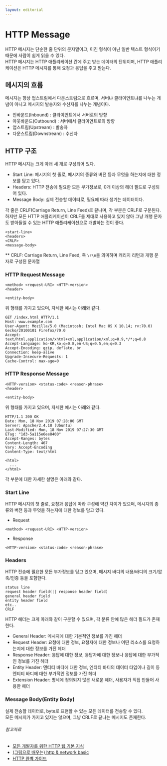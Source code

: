 ```yaml
---
layout: editorial
---
```


# HTTP Message

HTTP 메시지는 단순한 줄 단위의 문자열이고, 이진 형식이 아닌 일반 텍스트 형식이기 때문에 사람이 쉽게 읽을 수 있다.  
HTTP 메시지는 HTTP 애플리케이션 간에 주고 받는 데이터의 단위이며, HTTP 애플리케이션은 HTTP 메시지를 통해 요청과 응답을 주고 받는다.

## 메시지의 흐름

메시지는 항상 업스트림에서 다운스트림으로 흐르며, 서버냐 클라이언트냐를 나누는 개념이 아니고 메시지의 발송자와 수신자를 나누는 개념이다.

- 인바운드(Inbound) : 클라이언트에서 서버로의 방향
- 아웃바운드(Outbound) : 서버에서 클라이언트로의 방향
- 업스트림(Upstream) : 발송자
- 다운스트림(Downstream) : 수신자

## HTTP 구조

HTTP 메시지는 크게 아래 세 개로 구성되어 있다.

- Start Line: 메시지의 첫 줄로, 메시지의 종류와 버전 등과 무엇을 하는지에 대한 정보를 담고 있다.
- Headers: HTTP 전송에 필요한 모든 부가정보로, 0개 이상의 헤더 필드로 구성되어 있다.
- Message Body: 실제 전송할 데이터로, 필요에 따라 생기는 데이터이다.

각 줄은 CRLF(Carriage Return, Line Feed)로 끝나며, 각 부분은 CRLF로 구분된다.  
하지만 모든 HTTP 애플리케이션이 CRLF를 제대로 사용하고 있지 않아 그냥 개행 문자도 받아들일 수 있는 HTTP 애플리케이션으로 개발하는 것이 좋다.

```http request
<start-line>
<headers>
<CRLF>
<message-body>
```

** CRLF: Carriage Return, Line Feed, 즉 `\r\n`을 의미하며 캐리지 리턴과 개행 문자로 구성된 문자열

### HTTP Request Message

```http request
<method> <request-URI> <HTTP-version>
<header>

<entity-body>
```

위 형태를 가지고 있으며, 자세한 예시는 아래와 같다.

```http request
GET /index.html HTTP/1.1
Host: www.example.com
User-Agent: Mozilla/5.0 (Macintosh; Intel Mac OS X 10.14; rv:70.0) Gecko/20100101 Firefox/70.0
Accept: text/html,application/xhtml+xml,application/xml;q=0.9,*/*;q=0.8
Accept-Language: ko-KR,ko;q=0.8,en-US;q=0.5,en;q=0.3
Accept-Encoding: gzip, deflate, br
Connection: keep-alive
Upgrade-Insecure-Requests: 1
Cache-Control: max-age=0
```

### HTTP Response Message

```http request
<HTTP-version> <status-code> <reason-phrase>
<header>

<entity-body>
```

위 형태를 가지고 있으며, 자세한 예시는 아래와 같다.

```http request
HTTP/1.1 200 OK
Date: Mon, 18 Nov 2019 07:28:00 GMT
Server: Apache/2.4.18 (Ubuntu)
Last-Modified: Mon, 18 Nov 2019 07:27:30 GMT
ETag: "1d3-5a115e6ee8400"
Accept-Ranges: bytes
Content-Length: 467
Vary: Accept-Encoding
Content-Type: text/html

<html>
  ...
</html>
```

각 부분에 대한 자세한 설명은 아래와 같다.

### Start Line

HTTP 메시지의 첫 줄로, 요청과 응답에 따라 구성에 약간 차이가 있으며, 메시지의 종류와 버전 등과 무엇을 하는지에 대한 정보를 담고 있다.

- Request

```http request
<method> <request-URI> <HTTP-version>
```

- Response

```http request
<HTTP-version> <status-code> <reason-phrase>
```

### Headers

HTTP 전송에 필요한 모든 부가정보를 담고 있으며, 메시지 바디의 내용/바디의 크기/압축/인증 등을 포함한다.

```http request
status line
request header field(|| response header field)
general header field
entity header field
etc..
CRLF
```

HTTP 헤더는 크게 아래와 같이 구분할 수 있으며, 각 분류 안에 많은 헤더 필드가 존재한다.

- General Header: 메시지에 대한 기본적인 정보를 가진 헤더
- Request Header: 요청에 대한 정보, 요청자에 대한 정보나 어떤 리소스를 요청하는지에 대한 정보를 가진 헤더
- Response Header: 응답에 대한 정보, 응답자에 대한 정보나 응답에 대한 부가적인 정보를 가진 헤더
- Entity Header: 엔티티 바디에 대한 정보, 엔티티 바디의 데이터 타입이나 길이 등 엔티티 바디에 대한 부가적인 정보를 가진 헤더
- Extension Header: 명세에 정의되지 않은 새로운 헤더, 사용자가 직접 만들어 사용한 헤더

### Message Body(Entity Body)

실제 전송할 데이터로, byte로 표현할 수 있는 모든 데이터를 전송할 수 있다.  
모든 메시지가 가지고 있지는 않으며, 그냥 CRLF로 끝나는 메시지도 존재한다.

###### 참고자료

- [모든 개발자를 위한 HTTP 웹 기본 지식](https://www.inflearn.com/course/http-웹-네트워크)
- [(그림으로 배우는) http & network basic](https://www.nl.go.kr/seoji/contents/S80100000000.do?schM=intgr_detail_view_isbn&page=1&pageUnit=10&schType=simple&schStr=9788931447897&isbn=9788931447897&cipId=200443691%2C)
- [HTTP 완벽 가이드](https://www.nl.go.kr/seoji/contents/S80100000000.do?schM=intgr_detail_view_isbn&page=1&pageUnit=10&schType=simple&schStr=HTTP+완벽+가이드&isbn=9788966261208&cipId=200309770%2C4096969)